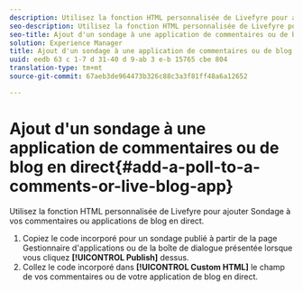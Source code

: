 ```yaml
---
description: Utilisez la fonction HTML personnalisée de Livefyre pour ajouter Sondage à vos commentaires ou applications de blog en direct.
seo-description: Utilisez la fonction HTML personnalisée de Livefyre pour ajouter Sondage à vos commentaires ou applications de blog en direct.
seo-title: Ajout d'un sondage à une application de commentaires ou de blog en direct
solution: Experience Manager
title: Ajout d'un sondage à une application de commentaires ou de blog en direct
uuid: eedb 63 c 1-7 d 31-40 d 9-ab 3 e-b 15765 cbe 804
translation-type: tm+mt
source-git-commit: 67aeb3de964473b326c88c3a3f81ff48a6a12652

---
```



# Ajout d&#39;un sondage à une application de commentaires ou de blog en direct{#add-a-poll-to-a-comments-or-live-blog-app}

Utilisez la fonction HTML personnalisée de Livefyre pour ajouter Sondage à vos commentaires ou applications de blog en direct.

1. Copiez le code incorporé pour un sondage publié à partir de la page Gestionnaire d&#39;applications ou de la boîte de dialogue présentée lorsque vous cliquez **[!UICONTROL Publish]** dessus.
1. Collez le code incorporé dans **[!UICONTROL Custom HTML]** le champ de vos commentaires ou de votre application de blog en direct.
